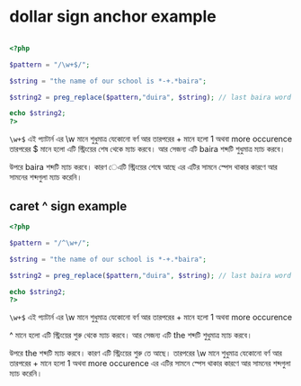 # dollar sign anchor example

```php

<?php

$pattern = "/\w+$/";

$string = "the name of our school is *-+.*baira";

$string2 = preg_replace($pattern,"duira", $string); // last baira word ti match kore duira kore felbe

echo $string2;
?>
```

`\w+$`  এই প্যাটার্ন এর  \w মানে শুধুমাত্র যেকোনো বর্ণ আর তারপরের + মানে হলো 1 অথবা more occurence 
তারপরের $ মানে হলো এটি স্ট্রিংয়ের শেষ থেকে ম্যাচ করবে। আর সেজন্য এটি baira শব্দটি শুধুমাত্র ম্যাচ করবে।

উপরে baira শব্দটি ম্যাচ করবে। কারণ েএটি ‍স্ট্রিংয়ের শেষে আছে এর এটির সামনে স্পেস থাকার কারণে আর সামনের শব্দগুলা ম্যাচ করেনি। 

## caret ^ sign example

```php
<?php

$pattern = "/^\w+/";

$string = "the name of our school is *-+.*baira";

$string2 = preg_replace($pattern,"duira", $string); // last baira word ti match kore duira kore felbe

echo $string2;
?>
```

`\w+$`  এই প্যাটার্ন এর  \w মানে শুধুমাত্র যেকোনো বর্ণ আর তারপরের + মানে হলো 1 অথবা more occurence

 ^ মানে হলো এটি স্ট্রিংয়ের শুরু থেকে ম্যাচ করবে। আর সেজন্য এটি the শব্দটি শুধুমাত্র ম্যাচ করবে।

উপরে the শব্দটি ম্যাচ করবে। কারণ এটি ‍স্ট্রিংয়ের শুরু তে আছে। তারপরের \w মানে শুধুমাত্র যেকোনো বর্ণ আর তারপরের + মানে
হলো 1 অথবা more occurence এর এটির সামনে স্পেস থাকার কারণে আর সামনের শব্দগুলা ম্যাচ করেনি।
